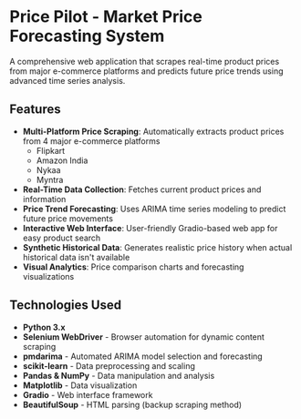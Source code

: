 # Price Pilot - Market Price Forecasting System 

A comprehensive web application that scrapes real-time product prices from major e-commerce platforms and predicts future price trends using advanced time series analysis.

## Features

- **Multi-Platform Price Scraping**: Automatically extracts product prices from 4 major e-commerce platforms
  - Flipkart
  - Amazon India  
  - Nykaa
  - Myntra
- **Real-Time Data Collection**: Fetches current product prices and information
- **Price Trend Forecasting**: Uses ARIMA time series modeling to predict future price movements
- **Interactive Web Interface**: User-friendly Gradio-based web app for easy product search
- **Synthetic Historical Data**: Generates realistic price history when actual historical data isn't available
- **Visual Analytics**: Price comparison charts and forecasting visualizations

##  Technologies Used

- **Python 3.x**
- **Selenium WebDriver** - Browser automation for dynamic content scraping
- **pmdarima** - Automated ARIMA model selection and forecasting
- **scikit-learn** - Data preprocessing and scaling
- **Pandas & NumPy** - Data manipulation and analysis
- **Matplotlib** - Data visualization
- **Gradio** - Web interface framework
- **BeautifulSoup** - HTML parsing (backup scraping method)

